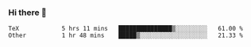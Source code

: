 ### Hi there 👋

<!--
**skywalkerwang98/skywalkerwang98** is a ✨ _special_ ✨ repository because its `README.md` (this file) appears on your GitHub profile.

Here are some ideas to get you started:

- 🔭 I’m currently working on ...
- 🌱 I’m currently learning ...
- 👯 I’m looking to collaborate on ...
- 🤔 I’m looking for help with ...
- 💬 Ask me about ...
- 📫 How to reach me: ...
- 😄 Pronouns: ...
- ⚡ Fun fact: ...
-->

<!--START_SECTION:waka-->

```text
TeX            5 hrs 11 mins   ███████████████▒░░░░░░░░░   61.00 %
Other          1 hr 48 mins    █████▒░░░░░░░░░░░░░░░░░░░   21.33 %
```

<!--END_SECTION:waka-->
